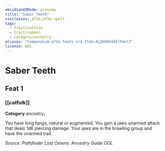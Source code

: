 ```yaml
---
obsidianUIMode: preview
title: "Saber Teeth"
cssclasses: pf2e,pf2e-spell
tags:
  - trait/catfolk
  - trait/common
  - category/ancestry
aliases: "Compendium.pf2e.feats-srd.Item.AL2KD88ddEl5AetZ"
license: OGL
---
```

# Saber Teeth
## Feat 1
### [[catfolk]]

**Category** ancestry; 




You have long fangs, natural or augmented. You gain a jaws unarmed attack that deals 1d6 piercing damage. Your jaws are in the brawling group and have the unarmed trait.

*Source: Pathfinder Lost Omens: Ancestry Guide*
*OGL*